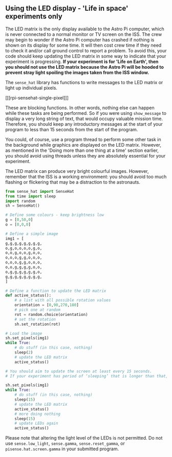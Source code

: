 ## Using the LED display - 'Life in space' experiments only

The LED matrix is the only display available to the Astro Pi computer, which is never connected to a normal monitor or TV screen on the ISS. The crew may begin to wonder if the Astro Pi computer has crashed if nothing is shown on its display for some time. It will then cost crew time if they need to check it and/or call ground control to report a problem. To avoid this, your code should keep updating the LED matrix in some way to indicate that your experiment is progressing. **If your experiment is for 'Life on Earth', then you should not use the LED matrix because the Astro Pi will be hooded to prevent stray light spoiling the images taken from the ISS window.**

The `sense_hat` library has functions to write messages to the LED matrix or light up individual pixels.

[[[rpi-sensehat-single-pixel]]]

These are blocking functions. In other words, nothing else can happen while these tasks are being performed. So if you were using `show_message` to display a very long string of text, that would occupy valuable mission time. Therefore, you should keep any introductory messages at the start of your program to less than 15 seconds from the start of the program.

You could, of course, use a program thread to perform some other task in the background while graphics are displayed on the LED matrix. However, as mentioned in the 'Doing more than one thing at a time' section earlier, you should avoid using threads unless they are absolutely essential for your experiment.

The LED matrix can produce very bright colourful images. However, remember that the ISS is a working environment: you should avoid too much flashing or flickering that may be a distraction to the astronauts.

```python
from sense_hat import SenseHat
from time import sleep
import random
sh = SenseHat()

# Define some colours - keep brightness low
g = [0,50,0]
o = [0,0,0]

# Define a simple image
img1 = [
g,g,g,g,g,g,g,g,
o,g,o,o,o,o,g,o,
o,o,g,o,o,g,o,o,
o,o,o,g,g,o,o,o,
o,o,o,g,g,o,o,o,
o,o,g,g,g,g,o,o,
o,g,g,g,g,g,g,o,
g,g,g,g,g,g,g,g,
]

# Define a function to update the LED matrix
def active_status():
    # a list with all possible rotation values
    orientation = [0,90,270,180]
    # pick one at random
    rot = random.choice(orientation)
    # set the rotation
    sh.set_rotation(rot)

# Load the image
sh.set_pixels(img1)
while True:
    # do stuff (in this case, nothing)
    sleep(2)
    # update the LED matrix
    active_status()

# You should aim to update the screen at least every 15 seconds.
# If your experiment has period of ‘sleeping’ that is longer than that, you can split the waiting period up:

sh.set_pixels(img1)
while True:
    # do stuff (in this case, nothing)
    sleep(15)
    # update the LED matrix
    active_status()
    # more doing nothing
    sleep(15)
    # update LEDs again
    active_status()
```

Please note that altering the light level of the LEDs is not permitted. Do not use `sense.low_light`, `sense.gamma`, `sense.reset_gamma`, or `pisense.hat.screen.gamma` in your submitted program.
